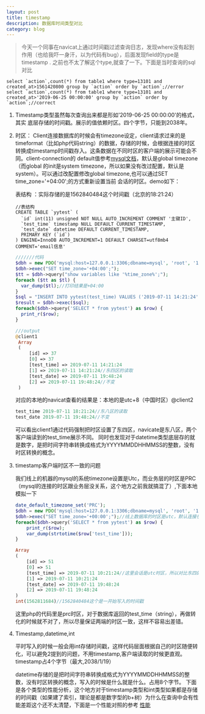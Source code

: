 ```yaml
---
layout: post
title: timestamp
description: 数据库时间类型对比
category: blog
---
```



>今天一个同事在navicat上通过时间戳过滤查询日志，发现where没有起到作用（也给我吓一身汗，以为代码有bug），后面发现field的type是 timestamp . 之前也不太了解这个type,就查了一下。下面是当时查询的sql对比

```mysql
select `action`,count(*) from table1 where type=13101 and created_at>1561420800 group by `action` order by `action`;//error
select `action`,count(*) from table1 where type=13101 and created_at>'2019-06-25 00:00:00' group by `action` order by `action`;//correct
```

   1. Timestamp类型虽然每次查询出来都是形如'2019-06-25 00:00:00'的格式，其实 底层存储的时间戳。展示的值依赖时区。四个字节，只能到2038年。

   2. 时区：
      Client连接数据库的时候会有timezone设定，client请求过来的是timeformat（比如php代码string）的数据，存储的时候，会根据连接的时区转换成timestamp时间戳存入。这条数据在不同时区的客户端的展示可能会不同。client-connection的 default值参考[mysql文档](https://dev.mysql.com/doc/refman/8.0/en/server-system-variables.html#sysvar_time_zone)，默认是global timezone（而global 的init是system timezone，所以如果没有改过配置，默认是system）。可以通过改配置修改global timezone,也可以通过SET time_zone='+04:00';的方式重新设置当前 会话的时区。demo如下：

      表结构 ：实际存储的是1562840484这个时间戳（北京的18:21:24）
   
      ```mysql
      //表结构
      CREATE TABLE `yytest` (
        `id` int(11) unsigned NOT NULL AUTO_INCREMENT COMMENT '主键ID',
        `test_time` timestamp NULL DEFAULT CURRENT_TIMESTAMP,
        `test_date` datetime DEFAULT CURRENT_TIMESTAMP,
        PRIMARY KEY (`id`)
      ) ENGINE=InnoDB AUTO_INCREMENT=1 DEFAULT CHARSET=utf8mb4 COMMENT='email信息'
      ```
   
      ```php
      ///////代码
      $dbh = new PDO('mysql:host=127.0.0.1:3306;dbname=mysql', 'root', '123');
      $dbh->exec("SET time_zone='+04:00';");
      $tt = $dbh->query("show variables like '%time_zone%';");
      foreach ($tt as $tl) {
        var_dump($tl);//打印结果是+04:00
      }
      $sql = "INSERT INTO yytest(test_time) VALUES ('2019-07-11 14:21:24')";
      $result = $dbh->exec($sql);
      foreach($dbh->query('SELECT * from yytest') as $row) {
        print_r($row);
      }
      
      ///output
      @client1
       Array
       (
           [id] => 37
           [0] => 37
           [test_time] => 2019-07-11 14:21:24
           [1] => 2019-07-11 14:21:24//东四区的读取
           [test_date] => 2019-07-11 19:48:24
           [2] => 2019-07-11 19:48:24//不变
       )
      ```
   
      
   
      对应的本地的navicat查看的结果是：本地的是utc+8（中国时区）@client2
   
      ```php
      test_time 2019-07-11 18:21:24//东八区的读取
      test_date 2019-07-11 19:48:24//不变
      ```
   
      可以看出client1通过代码强制把时区设置了东四区，navicate是东八区，两个客户端读到的test_time展示不同。    同时也发现对于datetime类型底层存的就是数字，是把时间字符串转换成格式为YYYYMMDDHHMMSS的整数，没有时区转换的概念。
   
2. timestamp客户端时区不一致的问题

   我们线上的机器的mysql的系统timezone设置是Utc，而业务层的时区是PRC（mysql的连接的时区跟业务层没关系，这个地方之前我就搞混了）,下面本地模拟一下

   ```php
   date_default_timezone_set('PRC');
   $dbh = new PDO('mysql:host=127.0.0.1:3306;dbname=mysql', 'root', '123');
   $dbh->exec("SET time_zone='+00:00';");//线上数据库的时区是utc，默认连接也是utc，所以这个地方通过设置会话的时区模拟线上的情况，当然也可以把本地数据库的时区改成utc来模拟，懒得改配置重启了。
   foreach($dbh->query('SELECT * from yytest') as $row) {
       print_r($row);
       var_dump(strtotime($row['test_time']));
   }
   ```

   ```php
   Array
   (
       [id] => 51
       [0] => 51
       [test_time] => 2019-07-11 10:21:24//这里会话是utc时区，所以对比东四的慢4个小时
       [1] => 2019-07-11 10:21:24
       [test_date] => 2019-07-11 19:48:24
       [2] => 2019-07-11 19:48:24
   )
   int(1562811684)//1562840484这个是一开始写入的时间戳
   
   ```

   这里php的代码里是prc时区，对于数据库返回的test_time（string），再做转化的时候就不对了，所以尽量保证两端的时区一致，这样不容易出差错。

3. Timestamp,datetime,int

   平时写入的时候一般会用int存储时间戳，这样代码层面根据自己的时区随便转化，可以避免2提到的问题，不用timestamp,客户端读取的时候更直观。timestamp占4个字节（最大,2038/1/19）

   datetime存储的是把时间字符串转换成格式为YYYYMMDDHHMMSS的整数，没有时区转换的概念，写入的时候是什么就是什么。占用8个字节。
   下面是各个类型的性能分析，这个地方对于timestamp类型和int类型如果都是存储的时间戳（如果建了索引，理论是都是数字型的b+树）为什么在查询中会有性能差距这个还不太清楚，下面是一个性能对照的参考
   [性能](https://www.jianshu.com/p/b22ac1754372)









